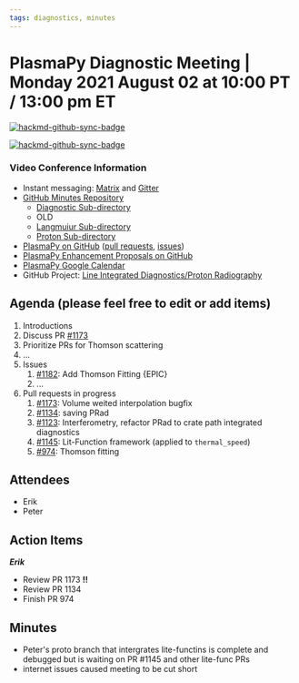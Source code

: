 ```yaml
---
tags: diagnostics, minutes
---
```


# PlasmaPy Diagnostic Meeting | Monday 2021 August 02 at 10:00 PT / 13:00 pm ET

[![hackmd-github-sync-badge](https://hackmd.io/NDQ1UZ54TyebVZHtO0WW-Q/badge)](https://hackmd.io/NDQ1UZ54TyebVZHtO0WW-Q)


[![hackmd-github-sync-badge](https://hackmd.io/QD7z65dqTByMdQEn77BcbA/badge)](https://hackmd.io/QD7z65dqTByMdQEn77BcbA)


### Video Conference Information
* Instant messaging: [Matrix](https://element.im/app/#/room/#plasmapy:openastronomy.org) and [Gitter](https://gitter.im/PlasmaPy/Lobby)
* [GitHub Minutes Repository](https://github.com/PlasmaPy/plasmapy-project/tree/master/minutes)
    * [Diagnostic Sub-directory](https://github.com/PlasmaPy/plasmapy-project/tree/master/minutes/diagnostic)
    * OLD
    * [Langmuiur Sub-directory](https://github.com/PlasmaPy/plasmapy-project/tree/master/minutes/langmuir_diagnostic)
    * [Proton Sub-directory](https://github.com/PlasmaPy/plasmapy-project/tree/master/minutes/proton_radiography)
* [PlasmaPy on GitHub](https://github.com/PlasmaPy/plasmapy) ([pull requests](https://github.com/PlasmaPy/plasmapy/pulls), [issues](https://github.com/PlasmaPy/plasmapy/issues))
* [PlasmaPy Enhancement Proposals on GitHub](https://github.com/PlasmaPy/PlasmaPy-PLEPs)
* [PlasmaPy Google Calendar](https://calendar.google.com/calendar?cid=bzVsb3ZkcW0zaWxsam00ZTlrMDd2cmw5bWdAZ3JvdXAuY2FsZW5kYXIuZ29vZ2xlLmNvbQ)
* GitHub Project: [Line Integrated Diagnostics/Proton Radiography](https://github.com/PlasmaPy/PlasmaPy/projects/21)

## Agenda (please feel free to edit or add items)

1. Introductions
2. Discuss PR [#1173](https://github.com/PlasmaPy/PlasmaPy/pull/1173)
3. Prioritize PRs for Thomson scattering
4. ...
5. Issues
    1. [#1182](https://github.com/PlasmaPy/PlasmaPy/issues/1182): Add Thomson Fitting {EPIC}
    2. ...
6. Pull requests in progress 
    1. [#1173](https://github.com/PlasmaPy/PlasmaPy/pull/1173): Volume weited interpolation bugfix
    2. [#1134](https://github.com/PlasmaPy/PlasmaPy/pull/1134): saving PRad
    3. [#1123](https://github.com/PlasmaPy/PlasmaPy/pull/1123): Interferometry, refactor PRad to crate path integrated diagnostics
    4. [#1145](https://github.com/PlasmaPy/PlasmaPy/pull/1145): Lit-Function framework (applied to `thermal_speed`)
    5. [#974](https://github.com/PlasmaPy/PlasmaPy/pull/974): Thomson fitting

## Attendees

* Erik
* Peter

## Action Items

***Erik***
* Review PR 1173 **!!**
* Review PR 1134
* Finish PR 974

## Minutes

* Peter's proto branch that intergrates lite-functins is complete and debugged but is waiting on PR #1145 and other lite-func PRs
* internet issues caused meeting to be cut short